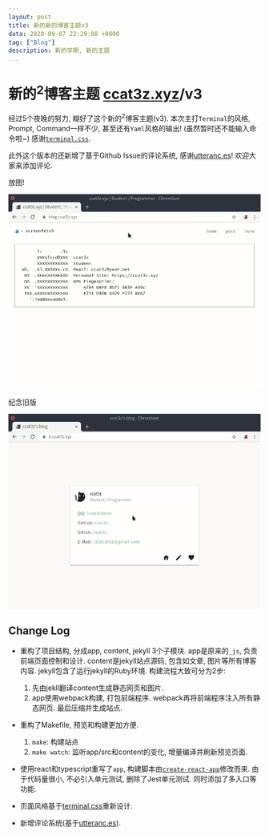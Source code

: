 ```yaml
---
layout: post
title: 新的新的博客主题v3
data: 2020-09-07 22:29:08 +0800
tag: ["Blog"]
description: 新的学期, 新的主题
...
```


# 新的<sup>2</sup>博客主题 [ccat3z.xyz](http://ccat3z.xyz)/v3

经过5个夜晚的努力, 糊好了这个新的<sup>2</sup>博客主题(v3).
本次主打`Terminal`的风格, Prompt, Command一样不少,
甚至还有`Yaml`风格的输出! (虽然暂时还不能输入命令啦~)
感谢[`terminal.css`](https://terminalcss.xyz/).

此外这个版本的还新增了基于Github Issue的评论系统, 感谢[utteranc.es](https://utteranc.es)! 欢迎大家来添加评论.

放图!

![v3](/images/2020-09-07-blog-v3/v3.gif)

纪念旧版

![v2](/images/2020-09-07-blog-v3/v2.gif)

## Change Log

* 重构了项目结构, 分成app, content, jekyll 3个子模块.
  app是原来的`_js`, 负责前端页面控制和设计.
  content是jekyll站点源码, 包含如文章, 图片等所有博客内容.
  jekyll包含了运行jekyll的Ruby环境.
  构建流程大致可分为2步:
  
  1. 先由jekll翻译content生成静态网页和图片.
  2. app使用webpack构建, 打包前端程序.
     webpack再将前端程序注入所有静态网页.
     最后压缩并生成站点.

* 重构了Makefile, 预览和构建更加方便.

  1. `make`: 构建站点
  2. `make watch`: 监听app/src和content的变化,
     增量编译并刷新预览页面.

* 使用react和typescript重写了`app`, 构建脚本由[`create-react-app`](https://create-react-app.dev/)修改而来. 由于代码量很小, 不必引入单元测试, 删除了Jest单元测试. 同时添加了多入口等功能.
* 页面风格基于[terminal.css](https://terminalcss.xyz/)重新设计.
* 新增评论系统(基于[utteranc.es](https://utteranc.es)).